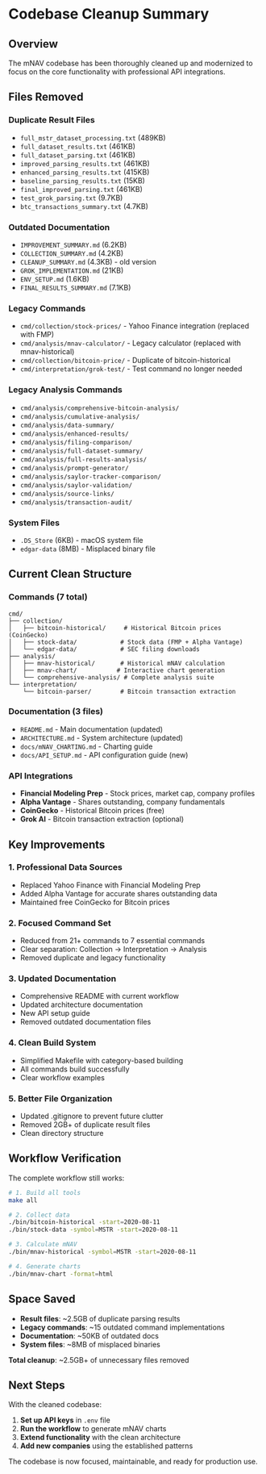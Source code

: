 # Codebase Cleanup Summary

## Overview

The mNAV codebase has been thoroughly cleaned up and modernized to focus on the core functionality with professional API integrations.

## Files Removed

### Duplicate Result Files
- `full_mstr_dataset_processing.txt` (489KB)
- `full_dataset_results.txt` (461KB) 
- `full_dataset_parsing.txt` (461KB)
- `improved_parsing_results.txt` (461KB)
- `enhanced_parsing_results.txt` (415KB)
- `baseline_parsing_results.txt` (15KB)
- `final_improved_parsing.txt` (461KB)
- `test_grok_parsing.txt` (9.7KB)
- `btc_transactions_summary.txt` (4.7KB)

### Outdated Documentation
- `IMPROVEMENT_SUMMARY.md` (6.2KB)
- `COLLECTION_SUMMARY.md` (4.2KB)
- `CLEANUP_SUMMARY.md` (4.3KB) - old version
- `GROK_IMPLEMENTATION.md` (21KB)
- `ENV_SETUP.md` (1.6KB)
- `FINAL_RESULTS_SUMMARY.md` (7.1KB)

### Legacy Commands
- `cmd/collection/stock-prices/` - Yahoo Finance integration (replaced with FMP)
- `cmd/analysis/mnav-calculator/` - Legacy calculator (replaced with mnav-historical)
- `cmd/collection/bitcoin-price/` - Duplicate of bitcoin-historical
- `cmd/interpretation/grok-test/` - Test command no longer needed

### Legacy Analysis Commands
- `cmd/analysis/comprehensive-bitcoin-analysis/`
- `cmd/analysis/cumulative-analysis/`
- `cmd/analysis/data-summary/`
- `cmd/analysis/enhanced-results/`
- `cmd/analysis/filing-comparison/`
- `cmd/analysis/full-dataset-summary/`
- `cmd/analysis/full-results-analysis/`
- `cmd/analysis/prompt-generator/`
- `cmd/analysis/saylor-tracker-comparison/`
- `cmd/analysis/saylor-validation/`
- `cmd/analysis/source-links/`
- `cmd/analysis/transaction-audit/`

### System Files
- `.DS_Store` (6KB) - macOS system file
- `edgar-data` (8MB) - Misplaced binary file

## Current Clean Structure

### Commands (7 total)
```
cmd/
├── collection/
│   ├── bitcoin-historical/     # Historical Bitcoin prices (CoinGecko)
│   ├── stock-data/            # Stock data (FMP + Alpha Vantage)
│   └── edgar-data/            # SEC filing downloads
├── analysis/
│   ├── mnav-historical/       # Historical mNAV calculation
│   ├── mnav-chart/           # Interactive chart generation
│   └── comprehensive-analysis/ # Complete analysis suite
└── interpretation/
    └── bitcoin-parser/        # Bitcoin transaction extraction
```

### Documentation (3 files)
- `README.md` - Main documentation (updated)
- `ARCHITECTURE.md` - System architecture (updated)
- `docs/mNAV_CHARTING.md` - Charting guide
- `docs/API_SETUP.md` - API configuration guide (new)

### API Integrations
- **Financial Modeling Prep** - Stock prices, market cap, company profiles
- **Alpha Vantage** - Shares outstanding, company fundamentals
- **CoinGecko** - Historical Bitcoin prices (free)
- **Grok AI** - Bitcoin transaction extraction (optional)

## Key Improvements

### 1. Professional Data Sources
- Replaced Yahoo Finance with Financial Modeling Prep
- Added Alpha Vantage for accurate shares outstanding data
- Maintained free CoinGecko for Bitcoin prices

### 2. Focused Command Set
- Reduced from 21+ commands to 7 essential commands
- Clear separation: Collection → Interpretation → Analysis
- Removed duplicate and legacy functionality

### 3. Updated Documentation
- Comprehensive README with current workflow
- Updated architecture documentation
- New API setup guide
- Removed outdated documentation files

### 4. Clean Build System
- Simplified Makefile with category-based building
- All commands build successfully
- Clear workflow examples

### 5. Better File Organization
- Updated .gitignore to prevent future clutter
- Removed 2GB+ of duplicate result files
- Clean directory structure

## Workflow Verification

The complete workflow still works:

```bash
# 1. Build all tools
make all

# 2. Collect data
./bin/bitcoin-historical -start=2020-08-11
./bin/stock-data -symbol=MSTR -start=2020-08-11

# 3. Calculate mNAV
./bin/mnav-historical -symbol=MSTR -start=2020-08-11

# 4. Generate charts
./bin/mnav-chart -format=html
```

## Space Saved

- **Result files**: ~2.5GB of duplicate parsing results
- **Legacy commands**: ~15 outdated command implementations
- **Documentation**: ~50KB of outdated docs
- **System files**: ~8MB of misplaced binaries

**Total cleanup**: ~2.5GB+ of unnecessary files removed

## Next Steps

With the cleaned codebase:

1. **Set up API keys** in `.env` file
2. **Run the workflow** to generate mNAV charts
3. **Extend functionality** with the clean architecture
4. **Add new companies** using the established patterns

The codebase is now focused, maintainable, and ready for production use. 